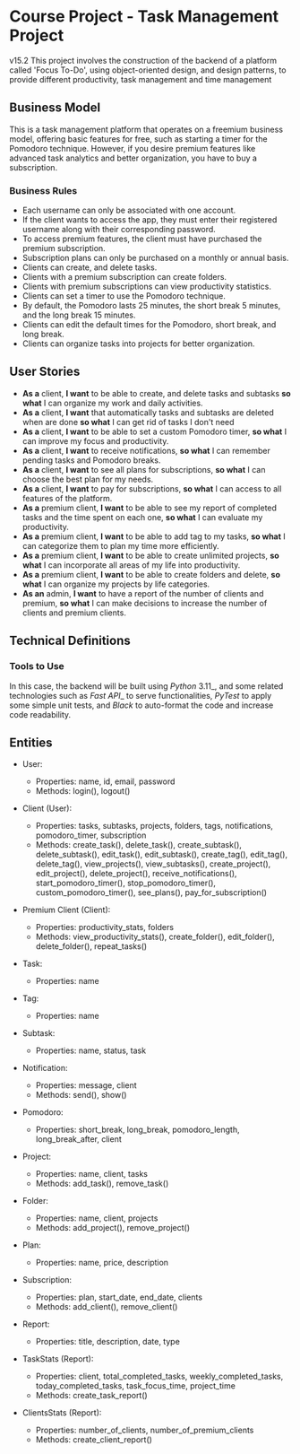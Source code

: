 # Course Project - Task Management Project
v15.2
This project involves the construction of the backend of a platform called 'Focus To-Do', using object-oriented design, and design patterns, to provide different productivity, task management and time management

## Business Model

This is a task management platform that operates on a freemium business model, offering basic features for free, such as starting a timer for the Pomodoro technique. However, if you desire premium features like advanced task analytics and better organization, you have to buy a subscription.

### Business Rules
- Each username can only be associated with one account.
- If the client wants to access the app, they must enter their registered username along with their corresponding password.
- To access premium features, the client must have purchased the premium subscription.
- Subscription plans can only be purchased on a monthly or annual basis.
- Clients can create, and delete tasks.
- Clients with a premium subscription can create folders.
- Clients with premium subscriptions can view productivity statistics.
- Clients can set a timer to use the Pomodoro technique.
- By default, the Pomodoro lasts 25 minutes, the short break 5 minutes, and the long break 15 minutes.
- Clients can edit the default times for the Pomodoro, short break, and long break.
- Clients can organize tasks into projects for better organization.
  
## User Stories
- __As a__ client, __I want__ to be able to create, and delete tasks and subtasks __so what__ I can organize my work and daily activities.
- __As a__ client, __I want__ that automatically tasks and subtasks are deleted when are done __so what__ I can get rid of tasks I don't need
- __As a__ client, __I want__ to be able to set a custom Pomodoro timer, __so what__ I can improve my focus and productivity.
- __As a__ client, __I want__ to receive notifications, __so what__ I can remember pending tasks and Pomodoro breaks.
- __As a__ client, __I want__ to see all plans for subscriptions, __so what__ I can choose the best plan for my needs.
- __As a__ client, __I want__ to pay for subscriptions, __so what__ I can access to all features of the platform.
- __As a__ premium client, __I want__ to be able to see my report of completed tasks and the time spent on each one, __so what__ I can evaluate my productivity.
- __As a__ premium client, __I want__ to be able to add tag to my tasks, __so what__ I can categorize them to plan my time more efficiently.
- __As a__ premium client, __I want__ to be able to create unlimited projects, __so what__ I can incorporate all areas of my life into productivity.
- __As a__ premium client, __I want__ to be able to create folders and delete, __so what__ I can organize my projects by life categories.
- __As an__ admin, __I want__ to have a report of the number of clients and premium, __so what__ I can make decisions to increase the number of clients and premium clients.

## Technical Definitions

### Tools to Use

In this case, the backend will be built using _Python_ 3.11_, and some related technologies such as _Fast API__ to serve functionalities, _PyTest_ to apply some simple unit tests, and _Black_ to auto-format the code and increase code readability.

## Entities
- User: 
  - Properties: name, id, email, password
  - Methods: login(), logout()

- Client (User): 
  - Properties: tasks, subtasks, projects, folders, tags, notifications, pomodoro_timer, subscription
  - Methods: create_task(), delete_task(), create_subtask(), delete_subtask(), edit_task(), edit_subtask(), create_tag(), edit_tag(), delete_tag(), view_projects(), view_subtasks(), create_project(), edit_project(), delete_project(), receive_notifications(), start_pomodoro_timer(), stop_pomodoro_timer(), custom_pomodoro_timer(), see_plans(), pay_for_subscription()

- Premium Client (Client): 
  - Properties: productivity_stats, folders
  - Methods: view_productivity_stats(), create_folder(), edit_folder(), delete_folder(), repeat_tasks()

- Task: 
  - Properties: name

- Tag: 
  - Properties: name

- Subtask: 
  - Properties: name, status, task

- Notification: 
  - Properties: message, client
  - Methods: send(), show()

- Pomodoro: 
  - Properties: short_break, long_break, pomodoro_length, long_break_after, client

- Project: 
  - Properties: name, client, tasks
  - Methods: add_task(), remove_task()

- Folder: 
  - Properties: name, client, projects
  - Methods: add_project(), remove_project()

- Plan: 
  - Properties: name, price, description

- Subscription: 
  - Properties: plan, start_date, end_date, clients
  - Methods: add_client(), remove_client()

- Report: 
  - Properties: title, description, date, type

- TaskStats (Report): 
  - Properties: client, total_completed_tasks, weekly_completed_tasks, today_completed_tasks, task_focus_time, project_time
  - Methods: create_task_report()

- ClientsStats (Report): 
  - Properties: number_of_clients, number_of_premium_clients
  - Methods: create_client_report()
